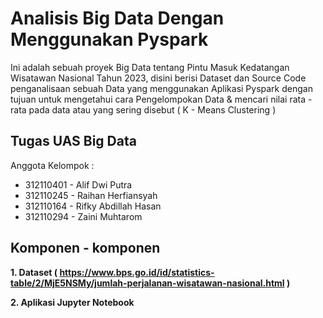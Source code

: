 # Analisis Big Data Dengan Menggunakan Pyspark

Ini adalah sebuah proyek Big Data tentang Pintu Masuk Kedatangan Wisatawan Nasional Tahun 2023, disini berisi Dataset dan Source Code penganalisaan sebuah Data yang menggunakan Aplikasi Pyspark dengan tujuan untuk mengetahui cara Pengelompokan Data & mencari nilai rata - rata pada data atau yang sering disebut ( K - Means Clustering )

## Tugas UAS Big Data
Anggota Kelompok :
- 312110401 - Alif Dwi Putra  
- 312110245 - Raihan Herfiansyah 
- 312110164 - Rifky Abdillah Hasan
- 312110294 - Zaini Muhtarom

## Komponen - komponen
**1. Dataset ( https://www.bps.go.id/id/statistics-table/2/MjE5NSMy/jumlah-perjalanan-wisatawan-nasional.html )**

**2. Aplikasi Jupyter Notebook**
